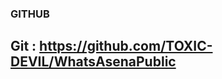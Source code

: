 ### GITHUB

**Git : https://github.com/TOXIC-DEVIL/WhatsAsenaPublic**
------------------------------------------------
